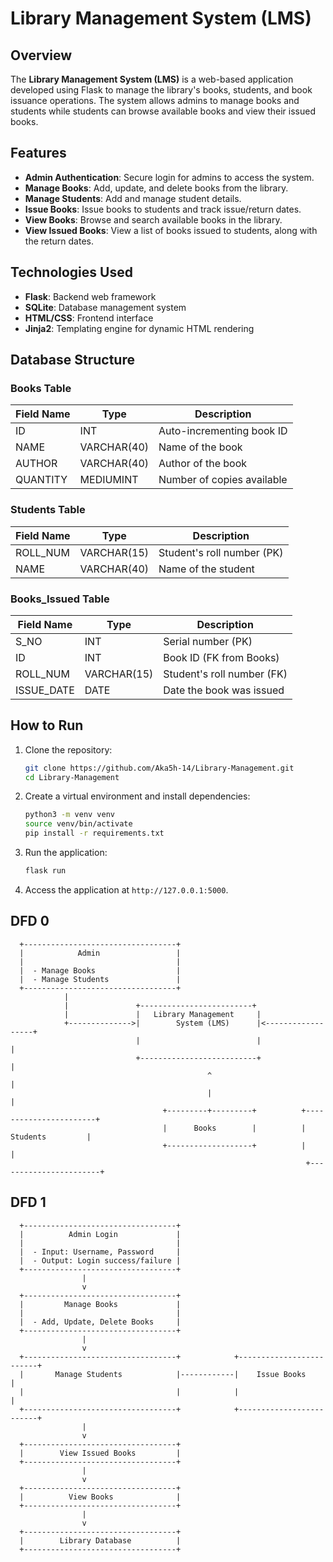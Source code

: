 # Library Management System (LMS)

## Overview
The **Library Management System (LMS)** is a web-based application developed using Flask to manage the library's books, students, and book issuance operations. The system allows admins to manage books and students while students can browse available books and view their issued books.

## Features
- **Admin Authentication**: Secure login for admins to access the system.
- **Manage Books**: Add, update, and delete books from the library.
- **Manage Students**: Add and manage student details.
- **Issue Books**: Issue books to students and track issue/return dates.
- **View Books**: Browse and search available books in the library.
- **View Issued Books**: View a list of books issued to students, along with the return dates.

## Technologies Used
- **Flask**: Backend web framework
- **SQLite**: Database management system
- **HTML/CSS**: Frontend interface
- **Jinja2**: Templating engine for dynamic HTML rendering

## Database Structure

### Books Table
| Field Name | Type         | Description                  |
|------------|--------------|------------------------------|
| ID         | INT          | Auto-incrementing book ID     |
| NAME       | VARCHAR(40)  | Name of the book              |
| AUTHOR     | VARCHAR(40)  | Author of the book            |
| QUANTITY   | MEDIUMINT    | Number of copies available    |

### Students Table
| Field Name | Type         | Description                  |
|------------|--------------|------------------------------|
| ROLL_NUM   | VARCHAR(15)  | Student's roll number (PK)    |
| NAME       | VARCHAR(40)  | Name of the student           |

### Books_Issued Table
| Field Name | Type         | Description                  |
|------------|--------------|------------------------------|
| S_NO       | INT          | Serial number (PK)            |
| ID         | INT          | Book ID (FK from Books)       |
| ROLL_NUM   | VARCHAR(15)  | Student's roll number (FK)    |
| ISSUE_DATE | DATE         | Date the book was issued      |

## How to Run
1. Clone the repository:
    ```bash
    git clone https://github.com/Aka5h-14/Library-Management.git
    cd Library-Management
    ```

2. Create a virtual environment and install dependencies:
    ```bash
    python3 -m venv venv
    source venv/bin/activate
    pip install -r requirements.txt
    ```

3. Run the application:
    ```bash
    flask run
    ```

4. Access the application at `http://127.0.0.1:5000`.




## DFD 0
      
      +----------------------------------+
      |            Admin                 |
      |                                  |
      |  - Manage Books                  |  
      |  - Manage Students               |
      +----------------------------------+
                |
                |               +-------------------------+
                |               |   Library Management     |
                +-------------->|        System (LMS)      |<------------------+
                                |                          |                   |
                                +--------------------------+                   |
                                                ^                               |
                                                |                               |
                                      +---------+---------+          +-----------------------+
                                      |      Books        |          |       Students         |
                                      +-------------------+          |                       |
                                                                      +-----------------------+

## DFD 1
      +----------------------------------+
      |          Admin Login             |
      |                                  |
      |  - Input: Username, Password     |
      |  - Output: Login success/failure |
      +----------------------------------+
                    |
                    v
      +----------------------------------+
      |         Manage Books             |
      |                                  |
      |  - Add, Update, Delete Books     |
      +----------------------------------+
                    |
                    v
      +----------------------------------+            +-------------------------+
      |       Manage Students            |------------|    Issue Books          |
      |                                  |            |                         |
      +----------------------------------+            +-------------------------+
                    |
                    v
      +----------------------------------+
      |        View Issued Books         |
      +----------------------------------+
                    |
                    v
      +----------------------------------+
      |          View Books              |
      +----------------------------------+
                    |
                    v
      +----------------------------------+
      |        Library Database          |
      +----------------------------------+
